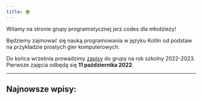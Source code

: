 ```yaml
---
title: 🏠
---
```


Witamy na stronie grupy programistycznej jerz.codes dla młodzieży!

Będziemy zajmować się nauką programowania w języku Kotlin od podstaw na przykładzie prostych gier komputerowych.

Do końca września prowadzimy [zapisy](zapisy) do grupy na rok szkolny 2022-2023. Pierwsze zajęcia odbędą się **11&nbsp;października&nbsp;2022**.

---
## Najnowsze wpisy: